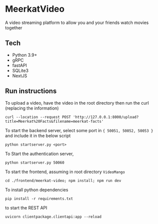 # MeerkatVideo

A video streaming platform to allow you and your friends watch movies together

## Tech
- Python 3.9+
- gRPC
- fastAPI
- SQLite3
- NextJS

## Run instructions

To upload a video, have the video in the root directory then run the curl (replacing the information)
```{shell}
curl --location --request POST 'http://127.0.0.1:8000/upload?title=Meerkat%20Facts&filename=meerkat-facts'
```

To start the backend server, select some port in `{ 50051, 50052, 50053 }` and include it in the below script
```{shell}
python startserver.py <port>
```

To Start the authentication server, 
```{shell}
python startserver.py 50060
```

To start the frontend, assuming in root directory `VideoMango`
```{shell}
cd ./frontend/meerkat-video; npm install; npm run dev
```

To install python dependencies
```{shell}
pip install -r requirements.txt
```

to start the REST API
```{shell}
uvicorn clientpackage.clientapi:app --reload
```